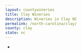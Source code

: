 ```yaml
---
layout: countywineries
title: Clay Wineries
description: Wineries in Clay NC
permalink: /north-carolina/clay/
county: clay
state: nc
---
```

-
